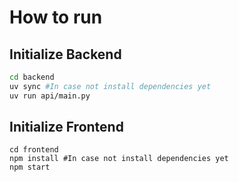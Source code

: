 # How to run

## Initialize Backend

```bash
cd backend
uv sync #In case not install dependencies yet
uv run api/main.py
```

## Initialize Frontend
```
cd frontend
npm install #In case not install dependencies yet
npm start
```
